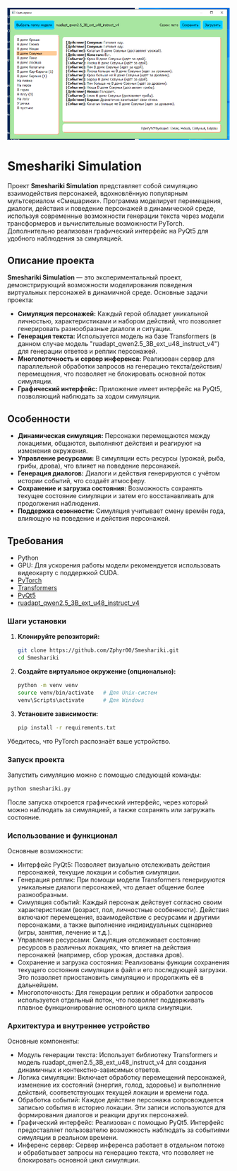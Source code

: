 ![Скриншот к проекту](https://github.com/Zphyr00/Smeshariki/blob/main/image_2025-03-06_12-19-26.png)

# Smeshariki Simulation

Проект **Smeshariki Simulation** представляет собой симуляцию взаимодействия персонажей, вдохновлённую популярным мультсериалом «Смешарики». Программа моделирует перемещения, диалоги, действия и поведение персонажей в динамической среде, используя современные возможности генерации текста через модели трансформеров и вычислительные возможности PyTorch. Дополнительно реализован графический интерфейс на PyQt5 для удобного наблюдения за симуляцией.

## Описание проекта

**Smeshariki Simulation** — это экспериментальный проект, демонстрирующий возможности моделирования поведения виртуальных персонажей в динамичной среде. Основные задачи проекта:
- **Симуляция персонажей:** Каждый герой обладает уникальной личностью, характеристиками и набором действий, что позволяет генерировать разнообразные диалоги и ситуации.
- **Генерация текста:** Используется модель на базе Transformers (в данном случае модель "ruadapt_qwen2.5_3B_ext_u48_instruct_v4") для генерации ответов и реплик персонажей.
- **Многопоточность и сервер инференса:** Реализован сервер для параллельной обработки запросов на генерацию текста/действия/перемещения, что позволяет не блокировать основной поток симуляции.
- **Графический интерфейс:** Приложение имеет интерфейс на PyQt5, позволяющий наблюдать за ходом симуляции.

## Особенности

- **Динамическая симуляция:** Персонажи перемещаются между локациями, общаются, выполняют действия и реагируют на изменения окружения.
- **Управление ресурсами:** В симуляции есть ресурсы (урожай, рыба, грибы, дрова), что влияет на поведение персонажей.
- **Генерация диалогов:** Диалоги и действия генерируются с учётом истории событий, что создаёт атмосферу.
- **Сохранение и загрузка состояния:** Возможность сохранять текущее состояние симуляции и затем его восстанавливать для продолжения наблюдения.
- **Поддержка сезонности:** Симуляция учитывает смену времён года, влияющую на поведение и действия персонажей.

## Требования

- Python
- GPU: Для ускорения работы модели рекомендуется использовать видеокарту с поддержкой CUDA.
- [PyTorch](https://pytorch.org/)
- [Transformers](https://huggingface.co/docs/transformers/)
- [PyQt5](https://pypi.org/project/PyQt5/)
- [ruadapt_qwen2.5_3B_ext_u48_instruct_v4](https://huggingface.co/RefalMachine/ruadapt_qwen2.5_3B_ext_u48_instruct_v4)

### Шаги установки

1. **Клонируйте репозиторий:**

   ```bash
   git clone https://github.com/Zphyr00/Smeshariki.git
   cd Smeshariki
   ```

2. **Создайте виртуальное окружение (опционально):**


   ```bash
   python -m venv venv
   source venv/bin/activate   # Для Unix-систем
   venv\Scripts\activate      # Для Windows
   ```

3. **Установите зависимости:**

   ```bash
   pip install -r requirements.txt
   ```

Убедитесь, что PyTorch распознаёт ваше устройство.

### Запуск проекта

Запустить симуляцию можно с помощью следующей команды:

   ```bash
   python smeshariki.py
   ```

После запуска откроется графический интерфейс, через который можно наблюдать за симуляцией, а также сохранять или загружать состояние.

### Использование и функционал
Основные возможности:

- Интерфейс PyQt5: Позволяет визуально отслеживать действия персонажей, текущие локации и события симуляции.
- Генерация реплик: При помощи модели Transformers генерируются уникальные диалоги персонажей, что делает общение более разнообразным.
- Симуляция событий: Каждый персонаж действует согласно своим характеристикам (возраст, пол, личностные особенности). Действия включают перемещения, взаимодействие с ресурсами и другими персонажами, а также выполнение индивидуальных сценариев (игры, занятия, лечение и т.д.).
- Управление ресурсами: Симуляция отслеживает состояние ресурсов в различных локациях, что влияет на действия персонажей (например, сбор урожая, доставка дров).
- Сохранение и загрузка состояния: Реализованы функции сохранения текущего состояния симуляции в файл и его последующей загрузки. Это позволяет приостановить симуляцию и продолжить её в дальнейшем.
- Многопоточность: Для генерации реплик и обработки запросов используется отдельный поток, что позволяет поддерживать плавное функционирование основного цикла симуляции.

### Архитектура и внутреннее устройство
Основные компоненты:
- Модуль генерации текста: Использует библиотеку Transformers и модель ruadapt_qwen2.5_3B_ext_u48_instruct_v4 для создания динамичных и контекстно-зависимых ответов.
- Логика симуляции: Включает обработку перемещений персонажей, изменение их состояний (энергия, голод, здоровье) и выполнение действий, соответствующих текущей локации и времени года.
- Обработка событий: Каждое действие персонажа сопровождается записью события в историю локации. Эти записи используются для формирования диалогов и реакции других персонажей.
- Графический интерфейс: Реализован с помощью PyQt5. Интерфейс предоставляет пользователю возможность наблюдать за событиями симуляции в реальном времени.
- Инференс сервер: Сервер инференса работает в отдельном потоке и обрабатывает запросы на генерацию текста, что позволяет не блокировать основной цикл симуляции.
